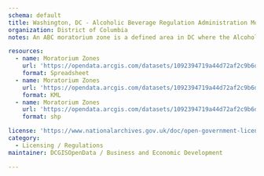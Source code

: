 ```yaml
---
schema: default
title: Washington, DC - Alcoholic Beverage Regulation Administration Moratorium Zones
organization: District of Columbia
notes: An ABC moratorium zone is a defined area in DC where the Alcoholic Beverage Control Board (Board) has (1) Limited the number of alcoholic beverage licenses issued; (2) Declared a moratorium on the issuance of alcoholic beverage licenses of any class; (3) Declared a moratorium on the issuance of amended licenses that constitute a substantial change; and/or (4) Declared a moratorium to limit the sale of products that may be sold by off-premises retailer’s licenses class A and B. Any group with standing may make a request to the Board to issue limitations or to declare a moratorium, pursuant to the District of Columbia Official Code Title 25 Section 351, as found in the ABC Laws and Regulations. Any moratorium issued by the Board will not apply to existing licenses.

resources:
  - name: Moratorium Zones
    url: 'https://opendata.arcgis.com/datasets/1092394719a44d72af2c9b6ddb269551_35.csv'
    format: Spreadsheet
  - name: Moratorium Zones
    url: 'https://opendata.arcgis.com/datasets/1092394719a44d72af2c9b6ddb269551_35.kml'
    format: KML
  - name: Moratorium Zones
    url: 'https://opendata.arcgis.com/datasets/1092394719a44d72af2c9b6ddb269551_35.zip'
    format: shp

license: 'https://www.nationalarchives.gov.uk/doc/open-government-licence/version/3/'
category:
  - Licensing / Regulations
maintainer: DCGISOpenData / Business and Economic Development

---
```

